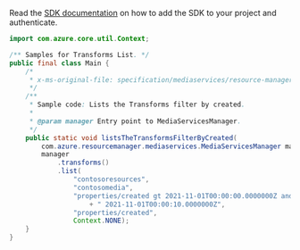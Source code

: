 Read the [SDK documentation](https://github.com/Azure/azure-sdk-for-java/blob/azure-resourcemanager-mediaservices_2.0.0/sdk/mediaservices/azure-resourcemanager-mediaservices/README.md) on how to add the SDK to your project and authenticate.

```java
import com.azure.core.util.Context;

/** Samples for Transforms List. */
public final class Main {
    /*
     * x-ms-original-file: specification/mediaservices/resource-manager/Microsoft.Media/stable/2021-11-01/examples/transforms-list-all-filter-by-created.json
     */
    /**
     * Sample code: Lists the Transforms filter by created.
     *
     * @param manager Entry point to MediaServicesManager.
     */
    public static void listsTheTransformsFilterByCreated(
        com.azure.resourcemanager.mediaservices.MediaServicesManager manager) {
        manager
            .transforms()
            .list(
                "contosoresources",
                "contosomedia",
                "properties/created gt 2021-11-01T00:00:00.0000000Z and properties/created le"
                    + " 2021-11-01T00:00:10.0000000Z",
                "properties/created",
                Context.NONE);
    }
}
```
